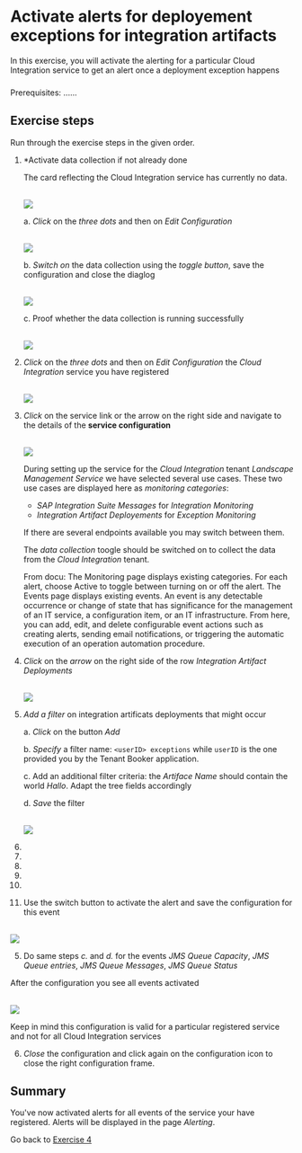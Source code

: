 # Activate alerts for deployement exceptions for integration artifacts

In this exercise, you will activate the alerting for a particular Cloud Integration service to get an alert once a deployment exception happens

###
Prerequisites:
......

## Exercise steps

Run through the exercise steps in the given order.

1. *Activate data collection if not already done

    The card reflecting the Cloud Integration service has currently no data. 
    
   <br>![](/exercises/ex2/images/IMOverviewNoData.png)

    a. *Click* on the *three dots* and then on *Edit Configuration*
    
    <br>![](/exercises/ex2/images/IMOverviewEditConfiguration.png)
    
    b. *Switch on* the data collection using the *toggle button*, save the configuration and close the diaglog
    
    <br>![](/exercises/ex2/images/IMConfigDataCollection.png)
	
    c. Proof whether the data collection is running successfully
    
    <br>![](/exercises/ex2/images/IMOverviewDataCollectionActivated.png)

2. *Click* on the *three dots* and then on *Edit Configuration* the *Cloud Integration* service you have registered

   <br>![](/exercises/ex2/images/IMExceptSelectConfiguration.png)

2. *Click* on the service link or the arrow on the right side and navigate to the details of the **service configuration**

   <br>![](/exercises/ex2/images/IMExceptConfigSelectService.png)

   During setting up the service for the *Cloud Integration* tenant *Landscape Management Service* we have selected several use cases. These two use cases are displayed here as *monitoring categories*:
   - *SAP Integration Suite Messages* for *Integration Monitoring*
   - *Integration Artifact Deployements* for *Exception Monitoring*

   If there are several endpoints available you may switch between them.

   The *data collection* toogle should be switched on to collect the data from the *Cloud Integration* tenant.
	
	From docu: The Monitoring page displays existing categories. For each alert, choose Active to toggle between turning on or off the alert.
The Events page displays existing events. An event is any detectable occurrence or change of state that has significance for the management of an IT service, a configuration item, or an IT infrastructure. From here, you can add, edit, and delete configurable event actions such as creating alerts, sending email notifications, or triggering the automatic execution of an operation automation procedure.

3. *Click* on the *arrow* on the right side of the row *Integration Artifact Deployments*

   <br>![](/exercises/ex2/images/IMExceptSelectUsecase.png)

4. *Add a filter* on integration artificats deployments that might occur
	
	a. *Click* on the button *Add*
	
	b. *Specify* a filter name: `<userID> exceptions` while `userID` is the one provided you by the Tenant Booker application.
	
	c. Add an additional filter criteria: the *Artiface Name* should contain the world *Hallo*. Adapt the tree fields accordingly
	
	d. *Save* the filter
	
	<br>![](/exercises/ex2/images/IMExceptConfigAddFilter.png)
	
6. 




5. 
6. 
7. 
8. 
9. Use the switch button to activate the alert and save the configuration for this event

<br>![](/exercises/ex4/images/HMConfigTurnOnEventCertificate.png)

5. Do same steps *c.* and *d.* for the events *JMS Queue Capacity*, *JMS Queue entries*, *JMS Queue Messages*, *JMS Queue Status* 

After the configuration you see all events activated

<br>![](/exercises/ex4/images/HMConfigActiveAlerts.png)

Keep in mind this configuration is valid for a particular registered service and not for all Cloud Integration services

6. *Close* the configuration and click again on the configuration icon to close the right configuration frame.
   

## Summary

You've now activated alerts for all events of the service your have registered. Alerts will be displayed in the page *Alerting*.

Go back to [Exercise 4](../../ex4/readme.md)





<!--
# Available metrics for Cloud Integration

In this exercise, we will ...

## Exercise steps

Run through the exercise steps in the given order.

#### Prequisites:
The Cloud Integration tenant is already registered. If not please run through exercises [Register a Cloud Integration tenant in LMS](../ex11/).

If not already done, please login to [SAP Cloud ALM tenant](https://teched22-cloudalm-003.authentication.eu10.hana.ondemand.com/).  

1.	Navigate t...

   <br>![](/exercises/ex1/images/CALMLandingHealthMon.png)
   
    >
    > *Important:*
    > Health monitoring do.....
    >

## Summary

You've now ...
After completing these steps you will have created...

Next we will ....... Continue to - [Exercise 5](../ex5/README.md)


2.	Insert this line of code.
```abap
response->set_text( |Hello ABAP World! | ). 
```

-->
